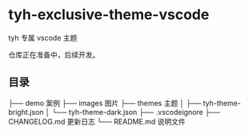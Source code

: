 # tyh-exclusive-theme-vscode

tyh 专属 vscode 主题

仓库正在准备中，后续开发。

## 目录

├── demo 案例
├── images 图片
├── themes 主题
│ ├── tyh-theme-bright.json
│ └── tyh-theme-dark.json
├── .vscodeignore
├── CHANGELOG.md 更新日志
└── README.md 说明文件
